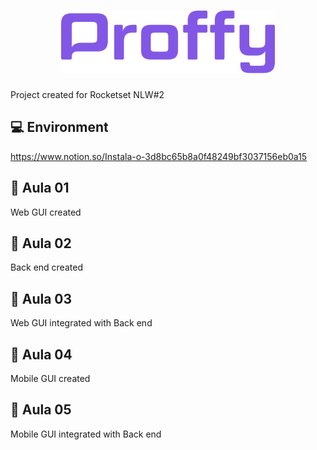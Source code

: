 <h1 align="center" style={}>
    <img alt="Proffy" src=".github/logo.png" height="100px" />
</h1>

Project created for Rocketset NLW#2

## :computer: Environment
https://www.notion.so/Instala-o-3d8bc65b8a0f48249bf3037156eb0a15

## :closed_book: Aula 01
Web GUI created

## :orange_book: Aula 02
Back end created

## :ledger: Aula 03
Web GUI integrated with Back end

## :blue_book: Aula 04
Mobile GUI created

## :green_book: Aula 05
Mobile GUI integrated with Back end
